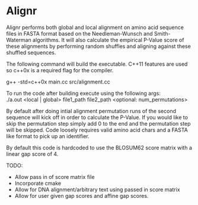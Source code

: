 # Alignr

Alignr performs both global and local alignment on amino acid sequence files in FASTA format based on the Needleman-Wunsch and Smith-Waterman algorithms. It will also calculate the empirical P-Value score of these alignments by performing random shuffles and aligning against these shuffled sequences.

The following command will build the executable. C++11 features are used so c++0x is a required flag for the compiler.                                       
                                                                                 
g++ -std=c++0x main.cc src/alignment.cc                                              
                                                                                                                                                                    
To run the code after building execute using the following args:                 
./a.out <local | global> file1_path file2_path <optional: num_permutations>   
                                                                                 
By default after doing intial alignment permutation runs of the second sequence will kick off in order to calculate the P-Value. If you would like to skip the permutation step simply add 0 to the end and the permutation step will be skipped. Code loosely requires valid amino acid chars and a FASTA like format to pick up an identifier.   

By default this code is hardcoded to use the BLOSUM62 score matrix with a linear gap score of 4.

TODO:
- Allow pass in of score matrix file
- Incorporate cmake
- Allow for DNA alignment/arbitrary text using passed in score matrix
- Allow for user given gap scores and affine gap scores.

